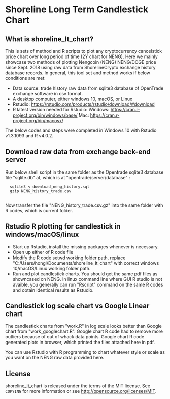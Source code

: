 # Shoreline Long Term Candlestick Chart


## What is shoreline_lt_chart?

This is sets of method and R scripts to plot any cryptocurrency cancelstick price chart over long period of time (2Y chart for NENG). Here we mainly showcase two methods
of plotting Nengcoin (NENG) NENG/DOGE price since Sept. 2018 using raw data from ShorelineCrypto exchange history database records. In general, this tool set and
method works if below conditions are met:

 - Data source: trade history raw data from sqlite3 database of OpenTrade exchange software in csv format. 
 - A desktop computer, either windows 10, macOS, or Linux
 - Rstudio:  https://rstudio.com/products/rstudio/download/#download
 - R latest version needed for Rstudio: Windows: https://cran.r-project.org/bin/windows/base/ Mac: https://cran.r-project.org/bin/macosx/

The below codes and steps were completed in Windows 10 with Rstudio v1.3.1093 and R v4.0.2.

## Download raw data from exchange back-end server
Run below shell script in the same folder as the Opentrade sqlite3 database file "sqlite.db" at, which is at "opentrade/server/database" :

```
  sqlite3 < download_neng_history.sql
  gzip NENG_history_trade.csv
  
```

Now transfer the file "NENG_history_trade.csv.gz" into the same folder with R codes, which is current folder.

## Rstudio R plotting for candlestick in windows/macOS/linux

 - Start up Rstudio,  install the missing packages whenever is necessary. 
 - Open up either of R code file
 - Modify the R code setwd working folder path, replace "C:/Users/hongl/Documents/shoreline_lt_chart" with correct windows 10/macOS/Linux working folder path.
 - Run and plot candlestick charts. You should get the same pdf files as showncased on NENG. In linux command line where GUI R studio is not avaible, you generally can run "Rscript" command on the same R codes and obtain identical results as Rstudio. 

## Candlestick log scale chart vs Google Linear chart

The candlestick charts from "work.R" in log scale looks better than Google chart from "work_googlechart.R".  Google chart R code had to remove more outliers because of out of whack data points.  Google chart R code generated plots in browser, which printed the files attached here in pdf. 

You can use Rstudio with R programming to chart whatever style or scale as you want on the NENG raw data provided here.

## License


shoreline_lt_chart is released under the terms of the MIT license. See `COPYING` for more
information or see http://opensource.org/licenses/MIT.


